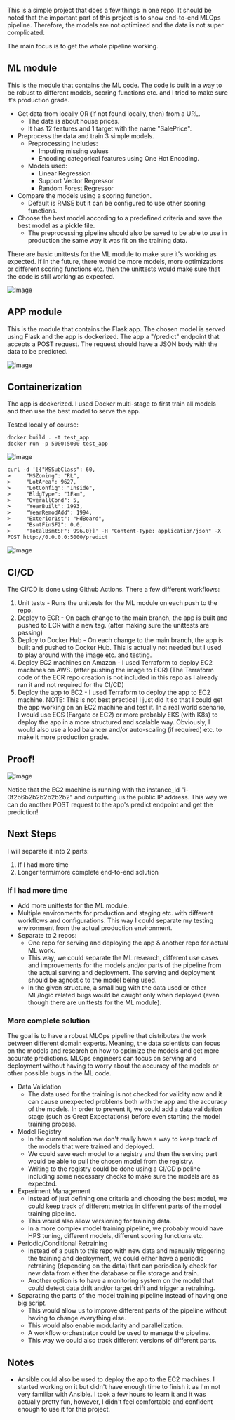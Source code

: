 This is a simple project that does a few things in one repo.
It should be noted that the important part of this project is to show end-to-end MLOps pipeline. 
Therefore, the models are not optimized and the data is not super complicated.

The main focus is to get the whole pipeline working.

## ML module
This is the module that contains the ML code. 
The code is built in a way to be robust to different models, scoring functions etc. and I tried to make sure
it's production grade.

- Get data from locally OR (if not found locally, then) from a URL.
  - The data is about house prices.
  - It has 12 features and 1 target with the name "SalePrice".
- Preprocess the data and train 3 simple models.
  - Preprocessing includes:
    - Imputing missing values
    - Encoding categorical features using One Hot Encoding.
  - Models used:
    - Linear Regression
    - Support Vector Regressor
    - Random Forest Regressor
- Compare the models using a scoring function.
  - Default is RMSE but it can be configured to use other scoring functions.
- Choose the best model according to a predefined criteria and save the best model as
a pickle file.
  - The preprocessing pipeline should also be saved to be able to use in production the same way it was fit on the training data.

There are basic unittests for the ML module to make sure it's working as expected.
If in the future, there would be more models, more optimizations or different scoring functions
etc. then the unittests would make sure that the code is still working as expected.

![Image](images/img_2.png)

## APP module
This is the module that contains the Flask app.
The chosen model is served using Flask and the app is dockerized.
The app a "/predict" endpoint that accepts a POST request.
The request should have a JSON body with the data to be predicted.

![Image](images/img.png)

## Containerization
The app is dockerized.
I used Docker multi-stage to first train all models and then use the best model to serve the app.

Tested locally of course:
``` shell
docker build . -t test_app
docker run -p 5000:5000 test_app
```
![Image](images/img_1.png)

```
curl -d '[{"MSSubClass": 60,
>     "MSZoning": "RL",
>     "LotArea": 9627,
>     "LotConfig": "Inside",
>     "BldgType": "1Fam",
>     "OverallCond": 5,
>     "YearBuilt": 1993,
>     "YearRemodAdd": 1994,
>     "Exterior1st": "HdBoard",
>     "BsmtFinSF2": 0.0,
>     "TotalBsmtSF": 996.0}]' -H "Content-Type: application/json" -X POST http://0.0.0.0:5000/predict
```

![Image](images/img_3.png)


## CI/CD
The CI/CD is done using Github Actions.
There a few different workflows:
1) Unit tests - Runs the unittests for the ML module on each push to the repo.
2) Deploy to ECR - On each change to the main branch, the app is built and pushed to ECR with a new tag. (after making sure the unittests are passing)
3) Deploy to Docker Hub - On each change to the main branch, the app is built and pushed to Docker Hub. 
This is actually not needed but I used to play around with the image etc. and testing.
4) Deploy EC2 machines on Amazon - I used Terraform to deploy EC2 machines on AWS. (after pushing the image to ECR)
   (The Terraform code of the ECR repo creation is not included in this repo as I already ran it and not required for the CI/CD)
5) Deploy the app to EC2 - I used Terraform to deploy the app to EC2 machine.
NOTE: This is not best practice! I just did it so that I could get the app working on an EC2 machine and test it.
In a real world scenario, I would use ECS (Fargate or EC2) or more probably EKS (with K8s) to deploy the app in a more structured and scalable way.
Obviously, I would also use a load balancer and/or auto-scaling (if required) etc. to make it more production grade.

## Proof!

![Image](images/img_4.png)

Notice that the EC2 machine is running with the instance_id "i-0f2b6b2b2b2b2b2b2" and outputting us the public IP address.
This way we can do another POST request to the app's predict endpoint and get the prediction!

## Next Steps
I will separate it into 2 parts:
1) If I had more time
2) Longer term/more complete end-to-end solution

### If I had more time
- Add more unittests for the ML module.
- Multiple environments for production and staging etc. with different workflows and configurations. 
This way I could separate my testing environment from the actual production environment.
- Separate to 2 repos:
  - One repo for serving and deploying the app & another repo for actual ML work.
  - This way, we could separate the ML research, different use cases and improvements for the models and/or parts of
  the pipeline from the actual serving and deployment. 
  The serving and deployment should be agnostic to the model being used.
  - In the given structure, a small bug with the data used or other ML/logic related bugs would be caught only when deployed
    (even though there are unittests for the ML module).

### More complete solution
The goal is to have a robust MLOps pipeline that distributes the work between different domain experts. Meaning, the 
data scientists can focus on the models and research on how to optimize the models and get more accurate predictions.
MLOps engineers can focus on serving and deployment without having to worry about the accuracy of the models or other possible
bugs in the ML code.

- Data Validation
  - The data used for the training is not checked for validity now and it can cause unexpected problems both with the app
  and the accuracy of the models. In order to prevent it, we could add a data validation stage (such as Great Expectations) before even starting the model
  training process.
- Model Registry
  - In the current solution we don't really have a way to keep track of the models that were trained and deployed.
  - We could save each model to a registry and then the serving part would be able to pull the chosen model from the registry.
  - Writing to the registry could be done using a CI/CD pipeline including some necessary checks to make sure the models are as expected.
- Experiment Management
  - Instead of just defining one criteria and choosing the best model, we could keep track of different metrics in different 
  parts of the model training pipeline.
  - This would also allow versioning for training data.
  - In a more complex model training pipeline, we probably would have HPS tuning, different models, different scoring functions etc.
- Periodic/Conditional Retraining
  - Instead of a push to this repo with new data and manually triggering the training and deployment, we could either have a
  periodic retraining (depending on the data) that can periodically check for new data from either the database or file storage and train.
  - Another option is to have a monitoring system on the model that could detect data drift and/or target drift and trigger a retraining.
- Separating the parts of the model training pipeline instead of having one big script.
  - This would allow us to improve different parts of the pipeline without having to change everything else.
  - This would also enable modularity and parallelization.
  - A workflow orchestrator could be used to manage the pipeline.
  - This way we could also track different versions of different parts.

## Notes
- Ansible could also be used to deploy the app to the EC2 machines. 
I started working on it but didn't have enough time to finish it as I'm not very familiar with Ansible.
I took a few hours to learn it and it was actually pretty fun, however, I didn't feel comfortable and confident enough to
use it for this project.
